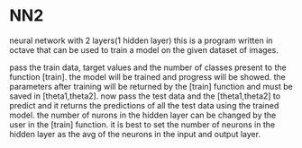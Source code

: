 # NN2
neural network with 2 layers(1 hidden layer)
this is a program written in octave that can be used to train a model on the given dataset of images.

pass the train data, target values and the number of classes present to the function [train].
the model will be trained and progress will be showed. the parameters after training will be returned by the [train] function and must be saved in [theta1,theta2].
now pass the test data and the [theta1,theta2] to predict and it returns the predictions of all the test data using the trained model.
the number of nurons in the hidden layer can be changed by the user in the [train] function.
it is best to set the number of neurons in the hidden layer as the avg of the neurons in the input and output layer.
